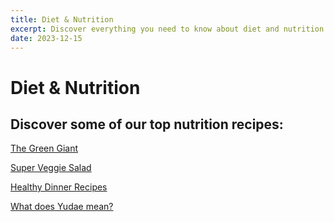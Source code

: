 ```yaml
---
title: Diet & Nutrition
excerpt: Discover everything you need to know about diet and nutrition.  
date: 2023-12-15
---
```


# Diet & Nutrition

## Discover some of our top nutrition recipes:

[The Green Giant](../diet-nutrition/the-green-giant.md)

[Super Veggie Salad](../diet-nutrition/super-veggie.md)

[Healthy Dinner Recipes](../diet-nutrition/healthy-dinner-recipes.md)



[What does Yudae mean?](../home.md)